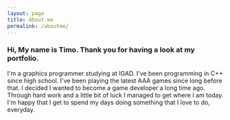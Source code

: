 ```yaml
---
layout: page
title: About me
permalink: /aboutme/
---
```


<h3 class="introduction">Hi, My name is Timo. Thank you for having a look at my portfolio.</h3>

I'm a graphics programmer studying at IGAD. I've been programming in C++ since high school. I've been playing the latest AAA games since long before that. I decided I wanted to become a game developer a long time ago. Through hard work and a little bit of luck I managed to get where I am today. I'm happy that I get to spend my days doing something that I love to do, everyday.
